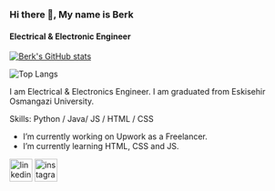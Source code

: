 ### Hi there 👋, My name is Berk
#### Electrical & Electronic Engineer

[![Berk's GitHub stats](https://github-readme-stats.vercel.app/api?username=BerkOztaskin&show_icons=true&theme=dracula)](https://github.com/BerkOztaskin)

![Top Langs](https://github-readme-stats.vercel.app/api/top-langs/?username=BerkOztaskin&layout=compact)

I am Electrical & Electronics Engineer. I am graduated from Eskisehir Osmangazi University.

Skills: Python / Java/ JS / HTML / CSS

- I’m currently working on Upwork as a Freelancer. 
- I’m currently learning HTML, CSS and JS. 


[<img src='https://cdn.jsdelivr.net/npm/simple-icons@3.0.1/icons/linkedin.svg' alt='linkedin' height='40'>](https://www.linkedin.com/in/berk-oztaskin/)  [<img src='https://cdn.jsdelivr.net/npm/simple-icons@3.0.1/icons/instagram.svg' alt='instagram' height='40'>](https://www.instagram.com/berk_oztskn/)  


